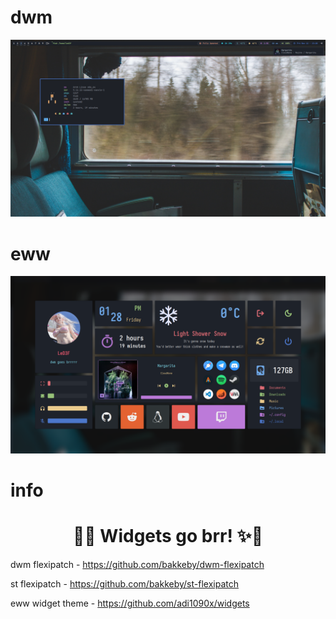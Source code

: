 # dwm

<img src='screens/dwm.png'>

# eww

<img src='screens/eww.png'>

# info

<h1 align="center">🚀✨ Widgets go brr! ✨🚀</h1>

dwm flexipatch - https://github.com/bakkeby/dwm-flexipatch

st flexipatch - https://github.com/bakkeby/st-flexipatch

eww widget theme - https://github.com/adi1090x/widgets

